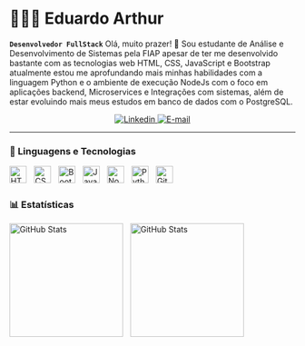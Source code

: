 # 🧑🏾‍💻 Eduardo Arthur 

**`Desenvolvedor FullStack`**
Olá, muito prazer! 👋 Sou estudante de Análise e Desenvolvimento de Sistemas pela FIAP apesar de ter me desenvolvido bastante com as tecnologias web HTML, CSS, JavaScript e Bootstrap atualmente estou me aprofundando mais minhas habilidades com a linguagem Python e o ambiente de execução NodeJs com o foco em aplicações backend, Microservices e Integrações com sistemas, além de estar evoluindo mais meus estudos em banco de dados com o PostgreSQL. 

<p align="center">
    <a href="https://www.linkedin.com/in/eduardo-arthur-desenvolvedor/">
        <img 
            alt="Linkedin" 
            title="Linkedin" 
            src="https://img.shields.io/badge/-LinkedIn-%230077B5?style=for-the-badge&logo=linkedin&logoColor=white"
        />
    </a>
    <a href = "mailto:dududuedu0508@gmail.com">
        <img 
            alt="E-mail"
            title="E-mail"
            src="https://img.shields.io/badge/-Gmail-%23333?style=for-the-badge&logo=gmail&logoColor=white" target="_blank"
        />
    </a>
</p>

---

### 🤖 Linguagens e Tecnologias

<img 
    align="left" 
    alt="HTML"
    title="HTML" 
    width="30px" 
    style="padding-right: 10px;" 
    src="https://cdn.jsdelivr.net/gh/devicons/devicon@latest/icons/html5/html5-original.svg" 
/>
<img 
    align="left" 
    alt="CSS" 
    title="CSS"
    width="30px" 
    style="padding-right: 10px;" 
    src="https://cdn.jsdelivr.net/gh/devicons/devicon@latest/icons/css3/css3-original.svg" 
/>

<img 
    align="left" 
    alt="Bootstrap"
    title="Bootstrap" 
    width="30px" 
    style="padding-right: 10px;" 
    src="https://cdn.jsdelivr.net/gh/devicons/devicon@latest/icons/bootstrap/bootstrap-original.svg" 
/>

<img 
    align="left" 
    alt="JavaScript" 
    title="JavaScript"
    width="30px" 
    style="padding-right: 10px;" 
    src="https://cdn.jsdelivr.net/gh/devicons/devicon@latest/icons/javascript/javascript-original.svg" 
/>

<img 
    align="left" 
    alt="NodeJs" 
    title="NodeJS"
    width="30px" 
    style="padding-right: 10px;" 
    src="https://cdn.jsdelivr.net/gh/devicons/devicon@latest/icons/nodejs/nodejs-plain-wordmark.svg" 
/>


<img 
    align="left" 
    alt="Python" 
    title="Python"
    width="30px" 
    style="padding-right: 10px;" 
    src="https://cdn.jsdelivr.net/gh/devicons/devicon@latest/icons/python/python-original.svg" 
/>

<img 
    align="left" 
    alt="Git" 
    title="Git"
    width="30px" 
    style="padding-right: 10px;" 
    src="https://cdn.jsdelivr.net/gh/devicons/devicon@latest/icons/git/git-original.svg" 
/>
>

<br/>
<br/>

### 📊 Estatísticas

<p>
  <img 
    align="left" 
    alt="GitHub Stats" 
    height="200" 
    style="padding-right: 10px;" 
    src="https://github-readme-stats.vercel.app/api?username=eduardoarthurr&rank_icon=github&show_icons=true&theme=gruvbox&inclued_all_commits=true&locale=pt-br" 
  />

<img 
      align="left" 
      alt="GitHub Stats" 
      height="200" 
      src="https://github-readme-stats.vercel.app/api/top-langs/?username=eduardoarthurr&theme=gruvbox&layout=compact&custom_title=Tecnologias&langs_count=9" 
  />

</p>

